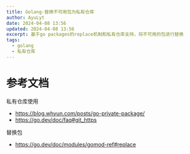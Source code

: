 ```yaml
---
title: Golang-替换不可用包为私有仓库
author: AyuLyt
date: 2024-04-08 13:56
updated: 2024-04-08 13:56
excerpt: 基于go packages的replace机制和私有仓库支持，将不可用的包进行替换
tags:
  - golang
  - 私有仓库
---
```

# 参考文档

私有仓库使用

- https://blog.whyun.com/posts/go-private-package/
- https://go.dev/doc/faq#git_https

替换包

- https://go.dev/doc/modules/gomod-ref#replace